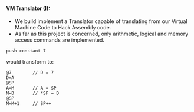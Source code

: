 #### VM Translator (I):
- We build implement a Translator capable of translating from our Virtual Machine Code to Hack Assembly code. 
- As far as this project is concerned, only arithmetic, logical and memory access commands are implemented.

``` vm code
push constant 7

```

would transform to:

``` hack assembly
@7        // D = 7
D=A
@SP
A=M       // A = SP
M=D       // *SP = D
@SP
M=M+1     // SP++

```